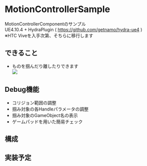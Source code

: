 # MotionControllerSample
MotionControllerComponentのサンプル  
UE4.10.4 + HydraPlugin ( https://github.com/getnamo/hydra-ue4 )  
※HTC Viveを入手次第、そちらに移行します

## できること
- ものを掴んだり離したりできます  
[![](http://img.youtube.com/vi/TNNJlbu31iI/0.jpg)](https://www.youtube.com/watch?v=TNNJlbu31iI)

## Debug機能
- コリジョン範囲の調整
- 掴み対象の各Handleパラメータの調整
- 掴み対象のGameObject名の表示
- ゲームパッドを用いた簡易チェック

## 構成


## 実装予定
